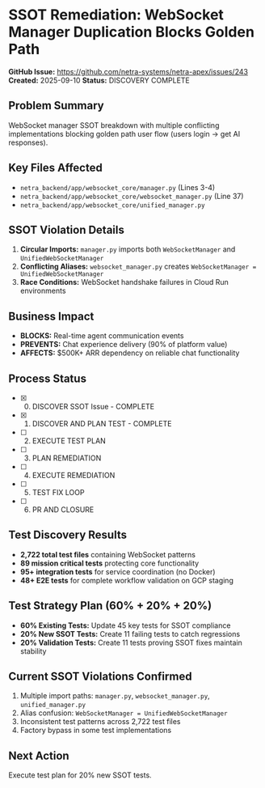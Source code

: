 # SSOT Remediation: WebSocket Manager Duplication Blocks Golden Path

**GitHub Issue:** https://github.com/netra-systems/netra-apex/issues/243
**Created:** 2025-09-10
**Status:** DISCOVERY COMPLETE

## Problem Summary
WebSocket manager SSOT breakdown with multiple conflicting implementations blocking golden path user flow (users login → get AI responses).

## Key Files Affected
- `netra_backend/app/websocket_core/manager.py` (Lines 3-4)
- `netra_backend/app/websocket_core/websocket_manager.py` (Line 37) 
- `netra_backend/app/websocket_core/unified_manager.py`

## SSOT Violation Details
1. **Circular Imports:** `manager.py` imports both `WebSocketManager` and `UnifiedWebSocketManager`
2. **Conflicting Aliases:** `websocket_manager.py` creates `WebSocketManager = UnifiedWebSocketManager`
3. **Race Conditions:** WebSocket handshake failures in Cloud Run environments

## Business Impact
- **BLOCKS:** Real-time agent communication events
- **PREVENTS:** Chat experience delivery (90% of platform value)
- **AFFECTS:** $500K+ ARR dependency on reliable chat functionality

## Process Status
- [x] 0) DISCOVER SSOT Issue - COMPLETE
- [x] 1) DISCOVER AND PLAN TEST - COMPLETE
- [ ] 2) EXECUTE TEST PLAN  
- [ ] 3) PLAN REMEDIATION
- [ ] 4) EXECUTE REMEDIATION
- [ ] 5) TEST FIX LOOP
- [ ] 6) PR AND CLOSURE

## Test Discovery Results
- **2,722 total test files** containing WebSocket patterns
- **89 mission critical tests** protecting core functionality
- **95+ integration tests** for service coordination (no Docker)
- **48+ E2E tests** for complete workflow validation on GCP staging

## Test Strategy Plan (60% + 20% + 20%)
- **60% Existing Tests:** Update 45 key tests for SSOT compliance
- **20% New SSOT Tests:** Create 11 failing tests to catch regressions  
- **20% Validation Tests:** Create 11 tests proving SSOT fixes maintain stability

## Current SSOT Violations Confirmed
1. Multiple import paths: `manager.py`, `websocket_manager.py`, `unified_manager.py`
2. Alias confusion: `WebSocketManager = UnifiedWebSocketManager`
3. Inconsistent test patterns across 2,722 test files
4. Factory bypass in some test implementations

## Next Action
Execute test plan for 20% new SSOT tests.